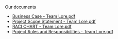 Our documents
- [Business Case - Team Lore.pdf](https://github.com/FaizahKolapo/ENSE374-Team-Lore/files/7317743/Business.Case.-.Team.Lore.pdf)
- [Project Scope Statement - Team Lore.pdf](https://github.com/FaizahKolapo/ENSE374-Team-Lore/files/7322546/Project.Scope.Statement.-.Team.Lore.pdf)
- [RACI CHART - Team Lore.pdf](https://github.com/FaizahKolapo/ENSE374-Team-Lore/files/7322554/RACI.CHART.-.Team.Lore.pdf)
- [Project Roles and Responsibilities - Team Lore.pdf](https://github.com/FaizahKolapo/ENSE374-Team-Lore/files/7331305/Project.Roles.and.Responsibilities.-.Team.Lore.pdf)



